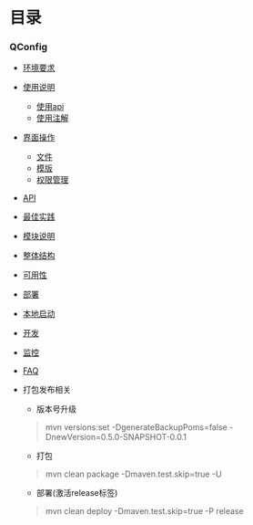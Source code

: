 # 目录

### QConfig

* [环境要求](doc/prerequest.md)
* [使用说明](doc/howto.md)
  - [使用api](doc/useWithApi.md)
  - [使用注解](doc/useWithAnnotation.md)
* [界面操作](doc/portal.md) 
  - [文件](doc/portal.md#文件)
  - [模版](doc/portal.md#模版)
  - [权限管理](doc/portal.md#权限管理)
* [API](doc/api.md)
* [最佳实践](doc/bestpractice.md)
* [模块说明](doc/code.md)
* [整体结构](doc/arch.md)
* [可用性](doc/ha.md)
* [部署](doc/start.md)
* [本地启动](doc/devStart.md)
* [开发](doc/dev.md)
* [监控](doc/monitor.md)
* [FAQ](doc/faq.md)

* 打包发布相关
  * 版本号升级
  > mvn versions:set -DgenerateBackupPoms=false -DnewVersion=0.5.0-SNAPSHOT-0.0.1
  * 打包
  > mvn clean package -Dmaven.test.skip=true -U
  * 部署(激活release标签)
  > mvn clean deploy -Dmaven.test.skip=true -P release